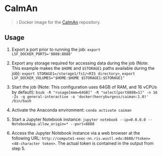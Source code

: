 # CaImAn

> ℹ️ Docker image for the [CaImAn](https://github.com/flatironinstitute/CaImAn) repository.

## Usage

1. Export a port prior to running the job: `export LSF_DOCKER_PORTS='8888:8888'`

2. Export any storage required for accessing data during the job (Note: This example makes the `$HOME` and `$STORAGE1` paths available during the job): `export STORAGE1=/storage1/fs1/<RIS directory>`, `export LSF_DOCKER_VOLUMES="$HOME:$HOME $STORAGE1:$STORAGE1"`

3. Start the job (Note: This configuration uses 64GB of RAM, and 16 vCPUs by default): `bsub -R "rusage[mem=64GB]" -R "select[port8888=1]" -n 16 -Is -q general-interactive -a 'docker(henryburgess/caiman:1.0)' /bin/bash`

4. Activate the Anaconda environment: `conda activate caiman`

5. Start a Jupyter Notebook instance: `jupyter notebook --ip=0.0.0.0 --NotebookApp.allow_origin=* --port=8888`

6. Access the Jupyter Notebook instance via a web browser at the following URL: `http://compute1-exec-nn.ris.wustl.edu:8888/?token=<48-character token>`. The actual token is contained in the output from step 5.
